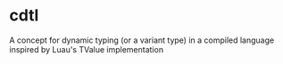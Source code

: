 # cdtl
A concept for dynamic typing (or a variant type) in a compiled language inspired by Luau's TValue implementation
